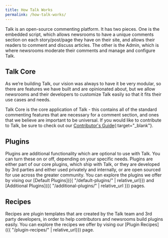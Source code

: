 ```yaml
---
title: How Talk Works
permalink: /how-talk-works/
---
```


Talk is an open-source commenting platform. It has two pieces. One is the
embedded script, which allows newsrooms to have a unique comments section on
each story/post/page they have on their site, and allows their readers to
comment and discuss articles. The other is the Admin, which is where newsrooms
moderate their comments and manage and configure Talk.

## Talk Core

As we’re building Talk, our vision was always to have it be very modular, so
there are features we have built and are opinionated about, but we allow
newsrooms and their developers to customize Talk easily so that it fits their
use cases and needs.

Talk Core is the core application of Talk - this contains all of the standard
commenting features that are necessary for a comment section, and ones that we
believe are important to be universal. If you would like to contribute to Talk,
be sure to check out our
[Contributor's Guide](https://github.com/coralproject/talk/blob/master/CONTRIBUTING.md){:target="_blank"}.

## Plugins

Plugins are additional functionality which are optional to use with Talk. You
can turn these on or off, depending on your specific needs. Plugins are either
part of our core plugins, which ship with Talk, or they are developed by 3rd
parties and either used privately and internally, or are open sourced for use
across the greater community. You can explore the plugins we offer by vising our [Default Plugins]({{ "/default-plugins/" | relative_url}})
and [Additional Plugins]({{ "/additional-plugins/" | relative_url }}) pages.

## Recipes

Recipes are plugin templates that are created by the Talk team and 3rd party
developers, in order to help contributors and newsrooms build plugins easily.
You can explore the recipes we offer by vising our [Plugin Recipes]({{ "/plugin-recipes/" | relative_url}})
page.

